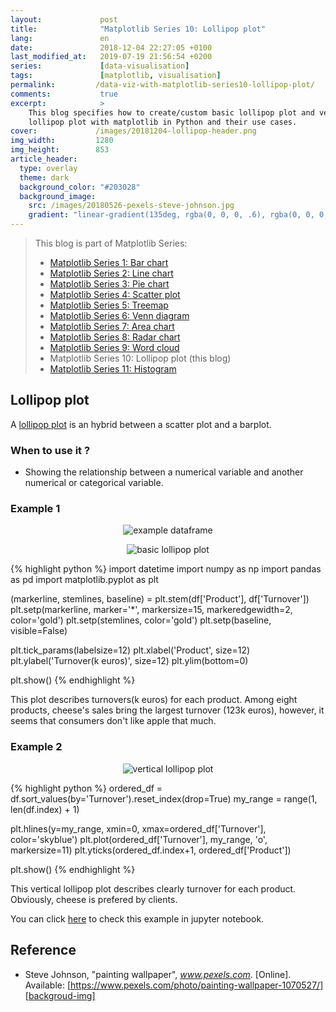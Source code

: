 ```yaml
---
layout:             post
title:              "Matplotlib Series 10: Lollipop plot"
lang:               en
date:               2018-12-04 22:27:05 +0100
last_modified_at:   2019-07-19 21:56:54 +0200
series:             [data-visualisation]
tags:               [matplotlib, visualisation]
permalink:         /data-viz-with-matplotlib-series10-lollipop-plot/
comments:           true
excerpt:            >
    This blog specifies how to create/custom basic lollipop plot and vertical
    lollipop plot with matplotlib in Python and their use cases.
cover:             /images/20181204-lollipop-header.png
img_width:         1280
img_height:        853
article_header:
  type: overlay
  theme: dark
  background_color: "#203028"
  background_image:
    src: /images/20180526-pexels-steve-johnson.jpg
    gradient: "linear-gradient(135deg, rgba(0, 0, 0, .6), rgba(0, 0, 0, .4))"
---
```


> This blog is part of Matplotlib Series:
> * [Matplotlib Series 1: Bar chart][series1]
> * [Matplotlib Series 2: Line chart][series2]
> * [Matplotlib Series 3: Pie chart][series3]
> * [Matplotlib Series 4: Scatter plot][series4]
> * [Matplotlib Series 5: Treemap][series5]
> * [Matplotlib Series 6: Venn diagram][series6]
> * [Matplotlib Series 7: Area chart][series7]
> * [Matplotlib Series 8: Radar chart][series8]
> * [Matplotlib Series 9: Word cloud][series9]
> * Matplotlib Series 10: Lollipop plot (this blog)
> * [Matplotlib Series 11: Histogram][series11]

## Lollipop plot
A [lollipop plot][lollipop plot] is an hybrid between a scatter plot and a
barplot.

### When to use it ?
- Showing the relationship between a numerical variable and another numerical
or categorical variable.

### Example 1
<p align="center">
  <img alt="example dataframe"
  src="{{ site.baseurl }}/images/20181204-df.png"/>
</p>

<p align="center">
  <img alt="basic lollipop plot"
  src="{{ site.baseurl }}/images/20181204-basic-lollipop.png"/>
</p>

{% highlight python %}
import datetime
import numpy as np
import pandas as pd
import matplotlib.pyplot as plt

(markerline, stemlines, baseline) = plt.stem(df['Product'],
                                             df['Turnover'])
plt.setp(markerline, marker='*', markersize=15,
         markeredgewidth=2, color='gold')
plt.setp(stemlines, color='gold')
plt.setp(baseline, visible=False)

plt.tick_params(labelsize=12)
plt.xlabel('Product', size=12)
plt.ylabel('Turnover(k euros)', size=12)
plt.ylim(bottom=0)

plt.show()
{% endhighlight %}

This plot describes turnovers(k euros) for each product. Among eight products,
cheese's sales bring the largest turnover (123k euros), however, it seems that
consumers don't like apple that much.

### Example 2
<p align="center">
  <img alt="vertical lollipop plot"
  src="{{ site.baseurl }}/images/20181204-vertical-lollipop.png"/>
</p>

{% highlight python %}
ordered_df = df.sort_values(by='Turnover').reset_index(drop=True)
my_range = range(1, len(df.index) + 1)

plt.hlines(y=my_range, xmin=0, xmax=ordered_df['Turnover'],
           color='skyblue')
plt.plot(ordered_df['Turnover'], my_range, 'o', markersize=11)
plt.yticks(ordered_df.index+1, ordered_df['Product'])

plt.show()
{% endhighlight %}

This vertical lollipop plot describes clearly turnover for each product.
Obviously, cheese is prefered by clients.

You can click [here][notebook] to check this example in jupyter notebook.

## Reference
- Steve Johnson, "painting wallpaper", _www.pexels.com_. [Online]. Available: [https://www.pexels.com/photo/painting-wallpaper-1070527/][backgroud-img]

[lollipop plot]: https://python-graph-gallery.com/lollipop-plot/
[notebook]: https://github.com/jingwen-z/python-playground/blob/master/python_for_data_analysis/plotting_and_visualization/lollipop_plot.ipynb
[series1]: https://jingwen-z.github.io/data-viz-with-matplotlib-series1-bar-chart/
[series2]: https://jingwen-z.github.io/data-viz-with-matplotlib-series2-line-chart/
[series3]: https://jingwen-z.github.io/data-viz-with-matplotlib-series3-pie-chart/
[series4]: https://jingwen-z.github.io/data-viz-with-matplotlib-series4-scatter-plot/
[series5]: https://jingwen-z.github.io/data-viz-with-matplotlib-series5-treemap/
[series6]: https://jingwen-z.github.io/data-viz-with-matplotlib-series6-venn-diagram/
[series7]: https://jingwen-z.github.io/data-viz-with-matplotlib-series7-area-chart/
[series8]: https://jingwen-z.github.io/data-viz-with-matplotlib-series8-radar-chart/
[series9]: https://jingwen-z.github.io/data-viz-with-matplotlib-series9-word-cloud/
[series11]: https://jingwen-z.github.io/data-viz-with-matplotlib-series11-histogram/
[backgroud-img]: https://www.pexels.com/photo/painting-wallpaper-1070527/
